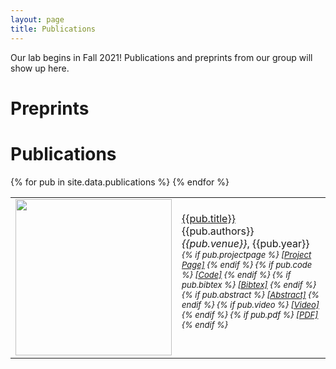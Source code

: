 ```yaml
---
layout: page
title: Publications
---
```


Our lab begins in Fall 2021! Publications and preprints from our group will show up here.

# Preprints

# Publications

<script>
function showhide(d) {
  var x = document.getElementById(d);
  if (x.style.display === "none") {
    x.style.display = "block";
  } else {
    x.style.display = "none";
  }
}
</script>

<table cellpadding="10" width="100%">
{% for pub in site.data.publications %}
    <tr>
        <td width="250" height="100">
            <img src="{{pub.image}}" img width="250">
            <!--{% if pub.note %}
                <img src="{{ pub.image }}" img width="250">
            {% else %}
                <img src="" img width="250">
            {% endif %}-->
        </td>
        <td><a href="{{pub.pdf}}">{{pub.title}}</a><br>
            {{pub.authors}}<br>
            <em>{{pub.venue}}</em>, {{pub.year}}
            <div style="font-size:small">
                <em>
                    {% if pub.projectpage %}
                        <a href="{{pub.projectpage}}">[Project Page]</a>
                    {% endif %}
                    {% if pub.code %}
                        <a href="{{pub.code}}">[Code]</a>
                    {% endif %}
                    {% if pub.bibtex %}
                        <!--<a href="javascript:copy(div{{pub.id}},bib{{pub.id}})">[Bibtex]</a>-->
                        <!--<a href="javascript:showhide(bib{{pub.id}})">[Bibtex]</a>-->
                        <!--<a href="javascript:copyDiv('bib{{pub.id}}','div{{pub.id}}')">[Bibtex]</a>-->
                        <!--<a href="javascript:copyDiv('bib2','div2')">[Bibtex]</a>-->
                        <!--<a href="javascript:alert('You clicked!')">My link</a>-->
                        <!--<a href="javascript:myFunction('You clicked!')">My link</a>-->
                        <!-- <a href="javascript:showhide('bib2')">Bib2</a> -->
                        <a href="javascript:showhide('bib{{pub.id}}')">[Bibtex]</a>
                    {% endif %}
                    {% if pub.abstract %}
                        <!--<a href="javascript:copy('div{{pub.id}}','abs{{pub.id}}')">[Abstract]</a>-->
                        <!--<a href="javascript:showhide(abs{{pub.id}})">[Abstract]</a>-->
                        <!--<a href="javascript:copy(div2,bib2)">[Bibtex]</a>-->
                        <!--<a href="javascript:alert('{{pub.id}}')">My link</a>-->
                        <a href="javascript:showhide('abs{{pub.id}}')">[Abstract]</a>
                    {% endif %}
                    {% if pub.video %}
                        <a href="{{pub.video}}">[Video]</a>
                    {% endif %}
                    {% if pub.pdf %}
                        <a href="{{pub.pdf}}">[PDF]</a>
                    {% endif %}
                </em>
                <div id="bib{{pub.id}}" style="display:none">
                    <br>
                    <blockquote>
                        <div style="white-space: pre-wrap;">{{pub.bibtex}}</div>
                        <!--{{pub.bibtex}}-->
                    </blockquote>
                </div>
                <div id="abs{{pub.id}}" style="display:none">
                    <br>
                    {{pub.abstract}}
                </div>
            </div>
            <br>
        </td>
    </tr>
{% endfor %}
</table>


